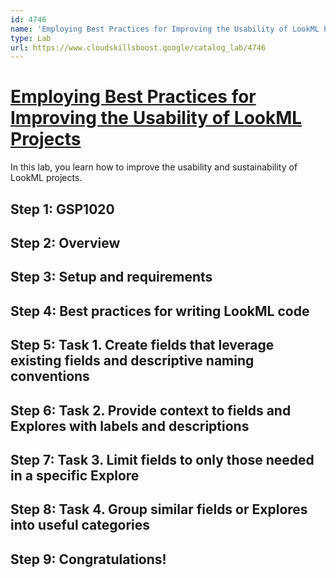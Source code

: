 ```yaml
---
id: 4746
name: 'Employing Best Practices for Improving the Usability of LookML Projects'
type: Lab
url: https://www.cloudskillsboost.google/catalog_lab/4746
---
```


# [Employing Best Practices for Improving the Usability of LookML Projects](https://www.cloudskillsboost.google/catalog_lab/4746)

In this lab, you learn how to improve the usability and sustainability of LookML projects.

## Step 1: GSP1020

## Step 2: Overview

## Step 3: Setup and requirements

## Step 4: Best practices for writing LookML code

## Step 5: Task 1. Create fields that leverage existing fields and descriptive naming conventions

## Step 6: Task 2. Provide context to fields and Explores with labels and descriptions

## Step 7: Task 3. Limit fields to only those needed in a specific Explore

## Step 8: Task 4. Group similar fields or Explores into useful categories

## Step 9: Congratulations!
